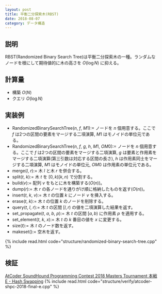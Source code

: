 ```yaml
---
layout: post
title: 平衡二分探索木(RBST)
date: 2018-08-07
category: データ構造
---
```


## 説明
RBST(Randomized Binary Search Tree)は平衡二分探索木の一種。ランダムなノードを根にして期待値的に木の高さを $O(\log N)$ に抑える。

## 計算量
* 構築 $O(N)$
* クエリ $O(\log N)$

## 実装例
* RandomizedBinarySearchTree($n$, $f$, $M1$):= ノードを $n$ 個用意する。ここで $f$  は2つの区間の要素をマージする二項演算, $M1$ はモノイドの単位元である。
* RandomizedBinarySearchTree($n$, $f$, $g$, $h$, $M1$, $OM0$):= ノードを $n$ 個用意する。ここで $f$ は2つの区間の要素をマージする二項演算, $g$ は要素と作用素をマージする二項演算(第三引数は対応する区間の長さ), $h$ は作用素同士をマージする二項演算, $M1$ はモノイドの単位元, $OM0$ は作用素の単位元である。
* merge($l$, $r$):= 木 $l$ と木 $r$ を併合する。
* split($t$, $k$):= 木 $t$ を $[0, k)[k, n)$ で分割する。
* build($v$):= 配列 $v$ をもとに木を構築する($O(n)$)。
* dump($r$):= 木 $r$ の各ノードを通りがけ順に格納したものを返す($O(n)$)。
* insert($t$, $k$, $v$):= 木 $t$ の位置 $k$ にノード $v$ を挿入する。
* erase($t$, $k$):= 木 $t$ の位置 $k$ のノードを削除する。
* query($t$, $l$, $r$):= 木 $t$ の区間 $[l, r)$ の値を二項演算した結果を返す。
* set_propagate($t$, $a$, $b$, $p$):= 木 $t$ の区間 $[a, b)$ に作用素 $p$ を適用する。
* set_element($t$, $k$, $x$):= 木 $t$ の $k$ 番目の値を $x$ に変更する。
* size($t$):= 木 $t$ のノード数を返す。
* makeset():= 空木を返す。

{% include read.html  code="structure/randomized-binary-search-tree.cpp" %}

## 検証

[AtCoder SoundHound Programming Contest 2018 Masters Tournament 本戦 E - Hash Swapping](https://beta.atcoder.jp/contests/soundhound2018-summer-final-open/tasks/soundhound2018_summer_final_e)
{% include read.html code="structure/verify/atcoder-shpc-2018-final-e.cpp" %}

